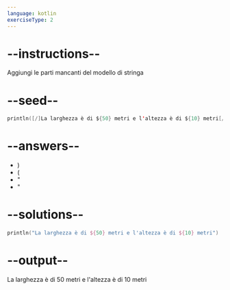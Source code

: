 ```yaml
---
language: kotlin
exerciseType: 2
---
```


# --instructions--

Aggiungi le parti mancanti del modello di stringa

# --seed--

```kotlin
println([/]La larghezza è di ${50} metri e l'altezza è di ${10} metri[/][/]
```

# --answers--

- )
- (
- "
- "

# --solutions--

```kotlin
println("La larghezza è di ${50} metri e l'altezza è di ${10} metri")
```

# --output--

La larghezza è di 50 metri e l'altezza è di 10 metri
